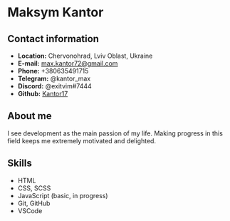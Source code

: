 # Maksym Kantor
## Contact information
- **Location:** Chervonohrad, Lviv Oblast, Ukraine
- **E-mail:** max.kantor72@gmail.com
- **Phone:** +380635491715
- **Telegram:** @kantor_max
- **Discord:** @exitvim#7444
- **Github:** [Kantor17](https://github.com/Kantor17)
## About me
I see development as the main passion of my life. Making progress in this field keeps me extremely motivated and delighted.
## Skills 
- HTML
- CSS, SCSS
- JavaScript (basic, in progress)
- Git, GitHub
- VSCode
